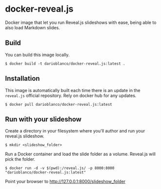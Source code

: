 # docker-reveal.js

Docker image that let you run Reveal.js slideshows with ease, being able to also load Markdown slides.

## Build

You can build this image locally.

```
$ docker build -t darioblanco/docker-reveal.js:latest .
```

## Installation

This image is automatically built each time there is an update in the `reveal.js` official repository. Rely on docker hub for any updates.

```
$ docker pull darioblanco/docker-reveal.js:latest
```

## Run with your slideshow

Create a directory in your filesystem where you'll author and run your reveal.js slideshow.

```
$ mkdir <slideshow_folder>
```

Run a Docker container and load the slide folder as a volume. Reveal.js will pick the folder.

```
$ docker run -d -v $(pwd):/reveal.js/ -p 8000:8000 "darioblanco/docker-reveal.js:latest"
```

Point your browser to http://127.0.0.1:8000/slideshow_folder

